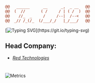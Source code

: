 ```diff
@@   ______      __      _,  _ __   @@
@@  (  //       ( /     / | ( /  )  @@
@@    //_  _     /     /--|  /--<   @@
@@  _// /_(/_  (/___/_/   |_/___/   @@

```

[![Typing SVG](https://readme-typing-svg.herokuapp.com?font=JetBrains+Mono&color=%23FF3F36&lines=Library.+For+your+future.)](https://git.io/typing-svg)

## Head Company:

- [_Red Technologies_](https://github.com/Red-company)

#

![Metrics](https://metrics.lecoq.io/Red-Laboratory?template=classic&languages=1&languages.limit=8&languages.sections=most-used&languages.colors=github&languages.threshold=0%25&languages.indepth=false&languages.analysis.timeout=15&languages.categories=markup%2C%20programming&languages.recent.categories=markup%2C%20programming&languages.recent.load=300&languages.recent.days=14&config.timezone=Europe%2FMoscow)
